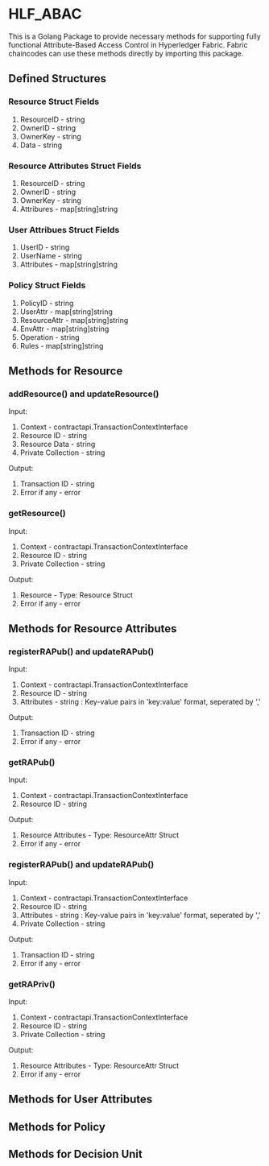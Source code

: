 # HLF_ABAC

This is a Golang Package to provide necessary methods for supporting fully functional Attribute-Based Access Control in Hyperledger Fabric. Fabric chaincodes can use these methods directly by importing this package.

## Defined Structures

### Resource Struct Fields

1. ResourceID - string
2. OwnerID - string
3. OwnerKey - string
4. Data - string  

### Resource Attributes Struct Fields

1. ResourceID - string
2. OwnerID - string
3. OwnerKey - string
4. Attribures - map[string]string 

### User Attribues Struct Fields

1. UserID - string
2. UserName - string
3. Attributes - map[string]string

### Policy Struct Fields

1. PolicyID - string
2. UserAttr - map[string]string 
3. ResourceAttr - map[string]string 
4. EnvAttr - map[string]string 
5. Operation - string
6. Rules - map[string]string

## Methods for Resource

### addResource() and updateResource()

Input: 
1. Context - contractapi.TransactionContextInterface  
2. Resource ID - string
3. Resource Data - string
4. Private Collection - string

Output: 
1. Transaction ID - string
2. Error if any - error

### getResource()

Input: 
1. Context - contractapi.TransactionContextInterface  
2. Resource ID - string
4. Private Collection - string

Output: 
1. Resource - Type: Resource Struct
2. Error if any - error


## Methods for Resource Attributes  

### registerRAPub() and updateRAPub()

Input:  
1. Context - contractapi.TransactionContextInterface  
2. Resource ID - string
3. Attributes - string : Key-value pairs in 'key:value' format, seperated by ','

Output:  
1. Transaction ID - string
2. Error if any - error

### getRAPub()

Input:  
1. Context - contractapi.TransactionContextInterface  
2. Resource ID - string

Output:  
1. Resource Attributes - Type: ResourceAttr Struct
2. Error if any - error


### registerRAPub() and updateRAPub()

Input:  
1. Context - contractapi.TransactionContextInterface  
2. Resource ID - string
3. Attributes - string : Key-value pairs in 'key:value' format, seperated by ','
4. Private Collection - string

Output:  
1. Transaction ID - string
2. Error if any - error

### getRAPriv()

Input:  
1. Context - contractapi.TransactionContextInterface  
2. Resource ID - string
3. Private Collection - string

Output:  
1. Resource Attributes - Type: ResourceAttr Struct
2. Error if any - error


## Methods for User Attributes

## Methods for Policy

## Methods for Decision Unit

